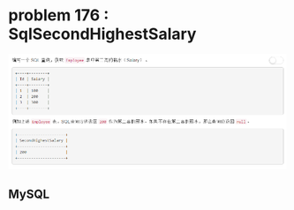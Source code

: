 
# problem 176 : SqlSecondHighestSalary

<img src="https://github.com/Peefy/PeefyLeetCode/blob/master/doc/176.SqlSecondHighestSalary/problem.png"/>

## MySQL

```mysql



```
